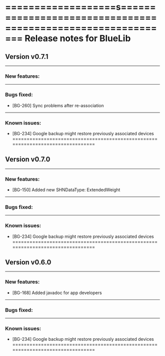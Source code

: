 ===================s=============================================================
Release notes for BlueLib
================================================================================

Version v0.7.1
--------------------------------------------------------------------------------

--------------------------------------------------------------------------------
### New features:
--------------------------------------------------------------------------------
### Bugs fixed:
* [BG-260] Sync problems after re-association
--------------------------------------------------------------------------------
### Known issues:
* [BG-234] Google backup might restore previously associated devices
================================================================================


Version v0.7.0
--------------------------------------------------------------------------------

--------------------------------------------------------------------------------
### New features:
* [BG-150] Added new SHNDataType: ExtendedWeight 
--------------------------------------------------------------------------------
### Bugs fixed:
--------------------------------------------------------------------------------
### Known issues:
* [BG-234] Google backup might restore previously associated devices
================================================================================

Version v0.6.0
--------------------------------------------------------------------------------

--------------------------------------------------------------------------------
### New features:
* [BG-168] Added javadoc for app developers
--------------------------------------------------------------------------------
### Bugs fixed:
--------------------------------------------------------------------------------
### Known issues:
* [BG-234] Google backup might restore previously associated devices
================================================================================
